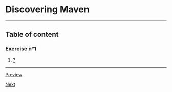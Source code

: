 # Discovering Maven  

---

## Table of content  

### Exercise n°1  

  1. [?]() 

---  

[Preview](../README.md)

[Next]()
